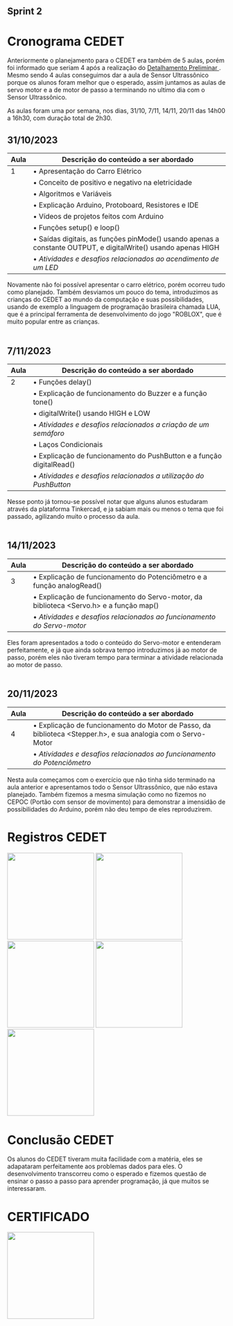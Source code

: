 ## Sprint 2

# Cronograma CEDET

Anteriormente o planejamento para o CEDET era também de 5 aulas, porém foi informado que seriam 4 após a realização do <a href="3-Detalhamento preliminar.md"> Detalhamento Preliminar </a>.
Mesmo sendo 4 aulas conseguimos dar a aula de Sensor Ultrassônico porque os alunos foram melhor que o esperado, assim juntamos as aulas de servo motor e a de motor de passo a terminando no ultimo dia com o Sensor Ultrassônico.

As aulas foram uma por semana, nos dias, 31/10, 7/11, 14/11, 20/11 das 14h00 a 16h30, com duração total de 2h30.

## 31/10/2023 
| Aula | Descrição do conteúdo a ser abordado                                     | 
| ---- | ------------------------------------------------------------------------ | 
| <!-- ✔️ --> 1   | • Apresentação do Carro Elétrico 
|                | • Conceito de positivo e negativo na eletricidade 
|                | • Algoritmos e Variáveis
|                | • Explicação Arduino, Protoboard, Resistores e IDE 
|                | • Vídeos de projetos feitos com Arduino
|                | • Funções setup() e loop() 
|                | • Saídas digitais, as funções pinMode() usando apenas a constante OUTPUT, e digitalWrite() usando apenas HIGH 
|                | •  <i>Atividades e desafios relacionados ao acendimento de um LED</i>

Novamente não foi possível apresentar o carro elétrico, porém ocorreu tudo como planejado. Também desviamos um pouco do tema, introduzimos as crianças do CEDET ao mundo da computação e suas possibilidades, usando de exemplo a linguagem de programação brasileira chamada LUA, que é a principal ferramenta de desenvolvimento do jogo "ROBLOX", que é muito popular entre as crianças.
<br><br>

## 7/11/2023
| Aula | Descrição do conteúdo a ser abordado                                     | 
| ---- | ------------------------------------------------------------------------ | 
| <!-- ✔️ --> 2   | • Funções delay() 
|                | • Explicação de funcionamento do Buzzer e a função tone() 
|                | • digitalWrite() usando HIGH e LOW
|                | •  <i>Atividades e desafios relacionados a criação de um semáforo</i> 
|                | • Laços Condicionais 
|                | • Explicação de funcionamento do PushButton e a função digitalRead() 
|                | •  <i>Atividades e desafios relacionados a utilização do PushButton</i> 

Nesse ponto já tornou-se possível notar que alguns alunos estudaram através da plataforma Tinkercad, e ja sabiam mais ou menos o tema que foi passado, agilizando muito o processo da aula.
<br><br>

## 14/11/2023
| Aula | Descrição do conteúdo a ser abordado                                     | 
| ---- | ------------------------------------------------------------------------ | 
| <!-- ✔️ --> 3  | • Explicação de funcionamento do Potenciômetro e a função analogRead() 
|               | • Explicação de funcionamento do Servo-motor, da biblioteca <Servo.h> e a função map() 
|               | • <i>Atividades e desafios relacionados ao funcionamento do Servo-motor</i> 

Eles foram apresentados a todo o conteúdo do Servo-motor e entenderam perfeitamente, e já que ainda sobrava tempo introduzimos já ao motor de passo, porém eles não tiveram tempo para terminar a atividade relacionada ao motor de passo.
<br><br>

## 20/11/2023 
| Aula | Descrição do conteúdo a ser abordado                                     | 
| ---- | ------------------------------------------------------------------------ | 
| <!-- ✔️ --> 4 | • Explicação de funcionamento do Motor de Passo, da biblioteca <Stepper.h>, e sua analogia com o Servo-Motor 
|              | • <i>Atividades e desafios relacionados ao funcionamento do Potenciômetro</i> 

Nesta aula começamos com o exercício que não tinha sido terminado na aula anterior e apresentamos todo o Sensor Ultrassônico, que não estava planejado. Também fizemos a mesma simulação como no fizemos no CEPOC (Portão com sensor de movimento) para demonstrar a imensidão de possibilidades do Arduino, porém não deu tempo de eles reproduzirem.

# Registros CEDET
<img src = "https://github.com/ICEI-PUC-Minas-PPC-CC/ppc-cc-2023-2-ment2-manha-roboticacedet/assets/138339001/e70549bf-d1a6-4232-b124-7ede87ef7fe6" height = 200>
<img src = "https://github.com/ICEI-PUC-Minas-PPC-CC/ppc-cc-2023-2-ment2-manha-roboticacedet/assets/138339001/f2066fee-6225-406b-a3a2-30a1d233c53f" height = 200>
<img src = "https://github.com/ICEI-PUC-Minas-PPC-CC/ppc-cc-2023-2-ment2-manha-roboticacedet/assets/138339001/52bea546-2e2f-47d9-a71f-c42d0d3205dd" height = 200>
<img src = "https://github.com/ICEI-PUC-Minas-PPC-CC/ppc-cc-2023-2-ment2-manha-roboticacedet/assets/138339001/fa4a1e60-b818-44ce-96af-1841ee51ed18)" height = 200>
<img src = "https://github.com/ICEI-PUC-Minas-PPC-CC/ppc-cc-2023-2-ment2-manha-roboticacedet/assets/138339001/6f473031-dcf8-4c0f-b2b6-9e572c76c3a7)" height = 200>

# Conclusão CEDET
Os alunos do CEDET tiveram muita facilidade com a matéria, eles se adapataram perfeitamente aos problemas dados para eles.
O desenvolvimento transcorreu como o esperado e fizemos questão de ensinar o passo a passo para aprender programação, já que muitos se interessaram.

# CERTIFICADO
<img src = "https://github.com/ICEI-PUC-Minas-PPC-CC/ppc-cc-2023-2-ment2-manha-roboticacedet/assets/138339001/82d56699-e0d5-4d52-8929-2bd8f8095a84)" height = 200>
